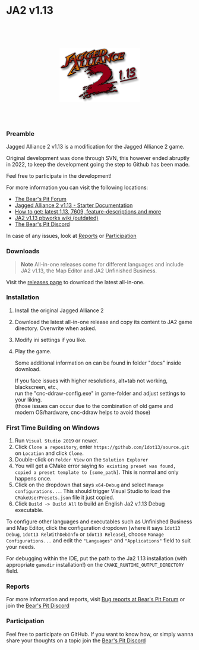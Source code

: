 
# JA2 v1.13

<br />
<br />
<br />

<p align="center">
  <img src="ja2v1.13.png" alt="JA2 v1.13">
</p>

<br />
<br />



### Preamble

Jagged Alliance 2 v1.13 is a modification for the Jagged Alliance 2 game.

Original development was done through SVN, this however ended abruptly in 2022, to keep the development going the step to Github has been made.

Feel free to participate in the development!
  
  
For more information you can visit the following locations:
- [The Bear's Pit Forum](https://thepit.ja-galaxy-forum.com) 
- [Jagged Alliance 2 v1.13 - Starter Documentation](https://github.com/1dot13/documentation)
- [How to get: latest 1.13, 7609, feature-descriptions and more](http://thepit.ja-galaxy-forum.com/index.php?t=msg&th=24648&start=0&)
- [JA2 v1.13 pbworks wiki (outdated)](http://ja2v113.pbworks.com/w/page/4218339/FrontPage)
- [The Bear's Pit Discord](https://discord.gg/GqrVZUM)


In case of any issues, look at [Reports](#Reports) or [Participation](#Participation)  

### Downloads

> **Note**
> All-in-one releases come for different languages and include
> JA2 v1.13, the Map Editor and JA2 Unfinished Business.

Visit the [releases page](https://github.com/1dot13/source/releases) to download the latest all-in-one.


### Installation

1. Install the original Jagged Alliance 2
2. Download the latest all-in-one release and copy its content to JA2 game directory. Overwrite when asked.
3. Modify ini settings if you like.
4. Play the game.

   Some additional information on can be found in folder "docs" inside download.  
     
   If you face issues with higher resolutions, alt+tab not working, blackscreen, etc.,  
   run the "cnc-ddraw-config.exe" in game-folder and adjust settings to your liking.  
   (those issues can occur due to the combination of old game and modern OS/hardware, cnc-ddraw helps to avoid those) 


### First Time Building on Windows

1. Run `Visual Studio 2019` or newer.
2. Click `Clone a repository`, enter `https://github.com/1dot13/source.git` on `Location` and click `Clone`.
3. Double-click on `Folder View` on the `Solution Explorer`
4. You will get a CMake error saying `No existing preset was found, copied a preset template to [some_path]`. This is normal and only happens once.
5. Click on the dropdown that says `x64-Debug` and select `Manage configurations...`. This should trigger Visual Studio to load the `CMakeUserPresets.json` file it just copied.
6. Click `Build -> Build All` to build an English Ja2 v.1.13 Debug executable.

To configure other languages and executables such as Unfinished Business and Map Editor, click the configuration dropdown (where it says `1dot13 Debug`, `1dot13 RelWithDebInfo` or `1dot13 Release`), choose `Manage Configurations...` and edit the `"Languages"` and `"Applications"` field to suit your needs.

For debugging within the IDE, put the path to the Ja2 1.13 installation (with appropriate `gamedir` installation!) on the `CMAKE_RUNTIME_OUTPUT_DIRECTORY` field.


### Reports

For more information and reports, visit [Bug reports at Bear's Pit Forum](http://thepit.ja-galaxy-forum.com/index.php?t=thread&frm_id=216&) or join the [Bear's Pit Discord](https://discord.gg/GqrVZUM "Bear's Pit Discord")


### Participation 

Feel free to participate on GitHub. If you want to know how, or simply wanna share your thoughts on a topic join the [Bear's Pit Discord](https://discord.gg/GqrVZUM "Bear's Pit Discord")


